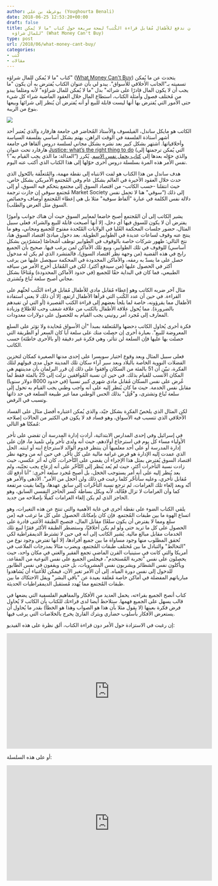 ```yaml
---
author: يوغرطة بن علي (Youghourta Benali)
date: 2018-06-25 12:53:20+00:00
draft: false
title: هل يجب أن ندفع للأطفال مُقابل قراءة الكُتب؟ لمحة سريعة حول كتاب "ما لا يُمكن
  للمال شراؤه" (What Money Can't Buy)
type: post
url: /2018/06/what-money-cant-buy/
categories:
- كُتب
- مقالات
---
```


كتاب "ما لا يُمكن للمال شراؤه" ([What Money Can't Buy](https://www.amazon.com/What-Money-Cant-Buy-Markets/dp/0374533652)) يتحدث عن ما يُمكن تسميته بـ"الجانب الأخلاقي للأسواق". يبدو لي بأن عنوان الكتاب يُفترض به أن يكون "ما يجب أن لا يكون المال قادرًا على شرائه" بدل "ما لا يُمكن للمال شراؤه" لأنه ومثلما يبدو من مُختلف فصول وأمثلة الكتاب، استطاع المال خلال العقود الماضية شراء كل شيء حتى الأمور التي يُفترض بها أنها ليست قابلة للبيع أو أنه يُفترض أن يُنظر إلى شرائها وبيعها بنوع من الريبة.




[![](http://www.it-scoop.com/wp-content/uploads/2018/06/What-Money-Cant-Buy.jpg)
](http://www.it-scoop.com/2018/06/what-money-cant-buy/what-money-cant-buy-2/)




الكاتب هو مايكل ساندل، الفيلسوف والأستاذ المُحاضر في جامعة هارفارد والذي يُعتبر أحد أشهر أستاذة الفلسفة في الوقت الراهن، يهتم بشكل أساسي بفلسفة السياسة وأخلاقياتها. اشتهر بشكل كبير بعد نشره بشكل مجاني لسلسة دروس ألقاها في جامعة هارفارد تحت عنوان [Justice: what’s the right thing to do](https://www.youtube.com/watch?v=kBdfcR-8hEY&list=PL30C13C91CFFEFEA6) (التي يُمكن ترجمتها إلى “العدالة: ما الذي يجب القيام به”؟) والذي حوّله بعدها إلى [كتاب يحمل نفس الاسم](https://www.amazon.com/Justice-Whats-Right-Thing-Do/dp/0374532508). يُكرر نفس الأمر هذه المرة بسلسلة دروس أخرى حوّلها إلى هذا الكتاب الذي أكتب عنه اليوم.




هدف ساندل من هذا الكتاب هو لفت الانتباه إلى نقطة مهمة، والمُتعلّقة بالتّحول الذي حدث خلال العقود الأخيرة في العالم بشكل عام وفي المُجتمع الأمريكي بشكل خاص، حيث انتقلنا -حسب الكاتب- من اقتصاد السوق إلى مجتمع يتحكم فيه السوق، أو إلى مُجتمع سوقي إن جازت ترجمة Market Society إلى ذلك (“سوقي" هنا لا تحمل نفس دلالة نفس الكلمة في عبارة "ألفاظ سوقية" مثلا بل هي إعطاء المُجتمع أوصاف وخصائص السوق مثل العرض والطلب).




يشير الكاتب إلى أن المُجتمع أصبح خاضعا لمعايير السوق حيث أن هناك جوانب وأمورًا يفترض أن لا يكون للسوق فيها أي دخل، إلا أنها أصبحت قابلة للبيع والشراء. فعلى سبيل المثال، حضور جلسات المحكمة العُليا في الولايات المُتّحدة مفتوح للجميع ومجاني، وهو ما ينتج عنه وقوف لساعات عديدة في الطوابير الطويلة. بعد دخول مبادئ اقتصاد السوق هنا، نتج التالي: ظهور شركات خاصة بالوقوف في الطوابير توظف أشخاصًا (متشرّدين بشكل أساسي) للوقوف في تلك الطوابير، وبيع تلك الأماكن لمن يرغب فيها. صحيح بأن الجميع رابح في هذه القضية (من وجهة نظر اقتصاد السوق)، فالمتشرد الذي لم يكن له مدخول حصل على ما يسدّ به رمقه، والأماكن المحدودة في المحكمة سيحصل عليها من يرغب أكثر في الحصول عليها (من سيدفع أكثر). لكن في المُقابل أُخرِج الأمر من سياقه الطبيعي، فما كان في البداية حقًا للجميع (في حدود الأماكن المحدودة) ومُتاحًا بشكل مجاني أصبح سلعة تُباع وتُشترى.




مثال آخر ضربه الكاتب وهو إعطاء مُقابل مادي للأطفال مُقابل قراءة الكُتب لحثّهم على القراءة. في حين أن عدد الكُتب التي قرأها الأطفال ارتفع، إلا أن ذلك لا يعني استفادة الأطفال مما يقرؤونه، خاصة لما يلجأ بعضهم إلى قراءة الكتب القصيرة (أو التي لن تفيدهم بالضرورة). مما يُحول علاقة الأطفال بالكتب من علاقة شغف وحب للاطلاع وزيادة المعارف إلى مُجرد أمر روتيني يجب القيام به للحصول على دولارات معدودات.




فكرة أخرى يُحاول الكاتب دحضها والمُتعلقة بمبدأ "أن الأسواق مُحايدة ولا تؤثر على السلع المعروضة للبيع". بعبارة أخرى إن حصلت منك على سلعة أيا كان السعر أو الطريقة التي حصلت بها عليها فإن السلعة لن تتأثر، وهي فكرة غير دقيقة (أو بالأحرى خاطئة) حسب الكاتب.




فعلى سبيل المثال وبعد وقوع اختيار سويسرا على إحدى مدنها الصغيرة كمكان لتخزين الفضلات النووية الخاصة بالبلاد وبعد سبر آراء سكان تلك المدينة حول مدى قبولهم لتلك الفكرة، تبيّن أن 51 بالمئة من السكان وافقوا على ذلك إن قرر البرلمان بأن مدينتهم هي المكان الأنسب للقيام بذلك. في حين أن نسبة المُوافقين نزلت إلى 25 بالمئة فقط لما عُرض على نفس السكان مُقابل مادي شهري كبير نسبيا (في حدود 8000 دولار سنويا) مقابل نفس الخدمة. حيث ما كان يُنظر إليه على أنه واجب وطني يجب القيام به تحول إلى سلعة تُباع وتشترى، و"قُتِل" بذلك الحس الوطني مما غير طبيعة السلعة في حد ذاتها وتسبب في الرفض.




لكن المثال الذي يلخصّ الفكرة بشكل جيّد، والذي يُمكن اعتباره أفضل مثال على الفساد الأخلاقي الذي تتسبب فيه الأسواق، وهو فساد قد لا يكون في الكثير من الحالات إصلاحه مُمكنًا هو التالي:




في إسرائيل وفي إحدى المدارس الابتدائية، أرادت إدارة المدرسة أن تقضي على تأخر الأولياء مساء كل يوم في استرجاع أولادهم، حيث أنه ولدى تأخر ولي تلميذ ما، فإن على إدارة المدرسة أو على أحد معلميها أن ينتظر قدوم الوالد لاسترجاع ابنه أو ابنته. الحل الذي عمدت إليه الإدارة هو فرض غرامة مالية على كل تأخّر. في حين أنه من وجهة نظر اقتصاد السوق يُفترض بمثل هذا الإجراء أن يقضي على التّأخرات، كان له أثر عكسي، حيث زادت نسبة التأخرات أكثر، حيث لم يُعد يُنظر إلى التّأخّر على أنه إزعاج يجب تجنّبه، ولم يعد يُنظر إليه على أنه أمر يستوجب الخجل، بل أصبح مُجرد سلعة أخرى: “أنا أدفع لك مُقابل تأخري، وعليه سأتأخّر كلما رغبت في ذلك ولن أخجل من الأمر". الأدهى والأمر هو أنّه وبعد إلغاء تلك الغرامات، لم ترجع نسبة التأخّرات إلى سابق عهدها، وإنّما بقيت مرتفعة كما وأن الغرامات لا تزال فعّالة، لأنه وبكل بساطة كُسر الحاجز النفسي السابق، وهو الحاجز الذي لم يكن إلغاء الغرامات كفيلًا بإصلاحه من جديد.




يلقي الكتاب الضوء على نقطة أخرى في غاية الأهمية والتي تنتج عن هذه التغيرات، وهو اتساع الهوة ما بين طبقات المُجتمع. فإن كان بإمكانك الحصول على كل ما ترغب فيه (من سلع ومما لا يفترض أن يكون سلعًا) مقابل المال، فتصبح الطبقة الأغنى قادرة على الحصول على كل ما تريد حتى ولو لم يكن أخلاقيًا، وستضطر الطبقة الأكثر فقرًا لبيع تلك الخدمات مقابل مبالغ مالية. يُشير الكاتب إلى أنه في حين لا تشترط الديمقراطية لكي تُحقق المطلوب منها وجود مساواة ما بين جميع أفرادها، إلا أنها تفترض وجود نوع من "التخالط" والتبادل ما بين مُختلف طبقات المُجتمع، ويضرب مثالا بمدرجات الملاعب في أمريكا والتي كانت في ستينيات القرن الماضي تجمع الفقير والغني في مكان واحد، حيث يحصلون على نفس "تجربة المُستخدم"، فيجلس الجميع على نفس النوعية من المقاعد، ويأكلون نفس الشطائر ويشربون نفس المشروبات، بل حتى ويقفون في نفس الطابور للدخول إلى نفس دورة المياه. إلى أن الأمر تغير الآن، فيمكن للأغنياء أن يُشاهدوا مبارياتهم المفضلة في أماكن خاصة مُغلقة بعيدة عن "باقي البشر" ويقل الاحتكاك ما بين طبقات المُجتمع مما يُهدد مُستقبل الديمقراطيات الحديثة.




كتاب أنصح الجميع بقراءته، يحمل العديد من الأفكار والمفاهيم الفلسفية التي يضعها في قالب يسهل على الجميع فهمها. ستلاحظ أيضا لدى قراءتك للكتاب بأن الكاتب لا يُحاول فرض فكرة بعينها (لا يقول مثلا بأن هذا هو الصواب وهذا هو الخطأ) بقدر ما يُحاول أن يستعرض الأفكار بأسلوب حضاري ويترك القارئ يخرج بالخلاصات التي يرغب فيها.




إن رغبت في الاستزادة حول الأمر دون قراءة الكتاب، ألق نظرة على هذه الفيديو:


<iframe src="https://www.youtube.com/embed/GvDpYHyBlgc" allowfullscreen="allowfullscreen" height="315" frameborder="0" width="560"></iframe>


أو على هذه السلسلة:


<iframe src="https://www.youtube.com/embed/EU8QGK6pn5U" allowfullscreen="allowfullscreen" height="315" frameborder="0" width="560"></iframe>

